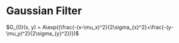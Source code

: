 <!--
 FileName:      readme
 Author:        8ucchiman
 CreatedDate:   2023-04-26 15:27:41
 LastModified:  2023-01-25 10:56:12 +0900
 Reference:     8ucchiman.jp
 Description:   ---
-->


# Gaussian Filter

$G_{0}(x, y) = A\exp{(\frac{-(x-\mu_x)^2}{2\sigma_{x}^2}+\frac{-(y-\mu_y)^2}{2\sigma_{y}^2})})$



